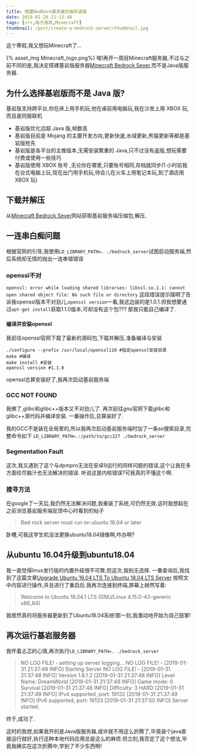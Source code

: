 ```yaml
---
title: 搭建BedRock服务器的曲折道路
date: 2019-01-26 21:13:49
tags: [c++,电子游戏,Minecraft]
thumbnail: /post/create-a-bedrock-server/thumbnail.jpg
---
```

这个寒假,我又想玩Minecraft了...
<!-- more -->
{% asset_img Minecraft_logo.png%}
唉!再开一周目Minecraft服务器,不过与之前不同的是,我决定搭建基岩版服务器[Minecraft Bedrock Sever](https://minecraft.net/en-us/download/server/bedrock/),而不是Java版服务器.
## 为什么选择基岩版而不是 Java 版?
基岩版支持跨平台,你在床上用手机玩,他在桌前用电脑玩,我在沙发上用 XBOX 玩,而且是同服联机
* 基岩版优化远超 Java 版,帧数高
* 基岩版目前是 Mojang 的主要开发方向,更新快速,水域更新,熊猫更新等都是基岩版抢先
* 基岩版是各平台的主推版本,无需安装繁重的 Java,只不过没有盗版,想玩需要付费或使用一些技巧
* 基岩版使用 XBOX 账号 ,无论你在哪里,只要账号相同,存档就同步(1 小时前我在台式电脑上玩,现在出门用手机玩,待会儿在火车上用笔记本玩,到了酒店用 XBOX 玩)

## 下载并解压
从[Minecraft Bedrock Sever](https://minecraft.net/en-us/download/server/bedrock/)网站获取基岩服务端压缩包,解压.

## 一连串白痴问题
根据官网的引导,我使用`LD_LIBRARY_PATH=. ./bedrock_server`试图启动服务端,然后系统却无情的抛出一连串错错误
### openssl不对
`openssl: error while loading shared libraries: libssl.so.1.1: cannot open shared object file: No such file or directory`
这段错误提示摆明了告诉我openssl版本不对劲儿,`openssl version`一看,我这边装的是1.0.1.但我想要通过`apt-get install`获取1.1.0版本,可却没有这个包???
那我只能自己编译了.
#### 编译并安装openssl
我前往openssl官网下载了最新的源码包,下载并解压,准备编译与安装
```
./configure --prefix /usr/local/openssl110 #指定openssl安装目录
make #编译
make install #安装
openssl version #1.1.0
```
openssl总算安装好了,我再次启动基岩服务端
### GCC NOT FOUND
我佛了,glibc和glibc++版本又不对劲儿了.
再次前往gnu官网下载glibc和glibc++源代码并编译安装.
一番操作后,总算装好了.

我的GCC不是装在全局里的,所以我再次启动基岩服务端时加了一条so搜索目录,完整命令如下
`LD_LIBRARY_PATH=.:/path/to/gcc227 ./bedrock_server`

### Segmentation Fault
这次,我又遇到了这个与dpmpro无法在安卓9运行的同样问题的错误,这个让我在多方面绞尽脑汁也无法解决的错误.
听说这是内核错误?可我真的不懂这个啊.

### 搜寻方法
在google了一天后,我仍然无法解决问题,我重装了系统,可仍然无效.这时我想起在之前浏览基岩服务端反馈中心时看到的帖子
> Bed rock server must run on ubuntu 18.04 or later

卧槽,可我这学生机没法更换ubuntu18.04镜像啊,咋办啊?

## 从ubuntu 16.04升级到ubuntu18.04
我一直觉得linux发行版的内置升级很不可靠,但这次,我别无选择.
一番查询后,我找到了这篇文章[Upgrade Ubuntu 16.04 LTS To Ubuntu 18.04 LTS Server](https://websiteforstudents.com/upgrade-ubuntu-16-04-lts-to-ubuntu-18-04-lts-beta-server/)
按照文中内容进行操作,并且进行了重启后.我再次连接到终端,屏幕上赫然写着:
> Welcome to Ubuntu 18.04.1 LTS (GNU/Linux 4.15.0-43-generic x86_64)

我居然真的将服务器更新到了Ubuntu18.04系统!那一刻,我激动地开始为自己鼓掌!

## 再次运行基岩服务器
我怀着忐忑的心情,再次执行`LD_LIBRARY_PATH=. ./bedrock_server`


> NO LOG FILE! - setting up server logging...
NO LOG FILE! - [2019-01-31 21:37:48 INFO] Starting Server
NO LOG FILE! - [2019-01-31 21:37:48 INFO] Version 1.8.1.2
[2019-01-31 21:37:48 INFO] Level Name: DreamWorld
[2019-01-31 21:37:48 INFO] Game mode: 0 Survival
[2019-01-31 21:37:48 INFO] Difficulty: 3 HARD
[2019-01-31 21:37:49 INFO] IPv4 supported, port: 19132
[2019-01-31 21:37:49 INFO] IPv6 supported, port: 19133
[2019-01-31 21:37:50 INFO] Server started.

终于,成功了.

这时的我想,如果我开的是Java版服务器,或许就不用这么折腾了,毕竟装个java直接运行就好,执行这种本地代码应用总是这么的麻烦.但立刻,我否定了这个想法,毕竟我确实在这次折腾中,学到了不少东西啊!



